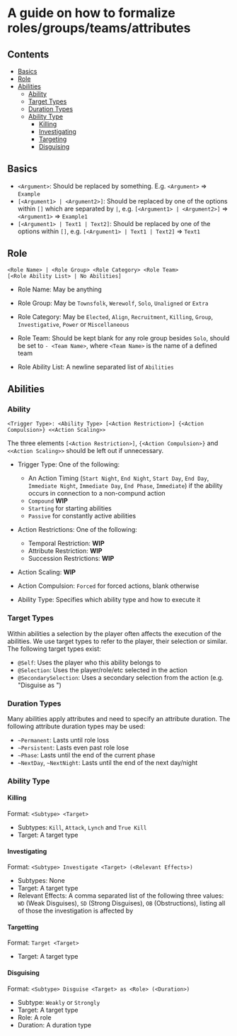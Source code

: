 # A guide on how to formalize roles/groups/teams/attributes

## Contents

- [Basics](#basics)
- [Role](#role)
- [Abilities](#abilities)
  - [Ability](#ability)
  - [Target Types](#target-types)
  - [Duration Types](#duration-types)
  - [Ability Type](#ability-type)
    - [Killing](#killing)
    - [Investigating](#investigating)
    - [Targeting](#targeting)
    - [Disguising](#disguising)

## Basics
- `<Argument>`: Should be replaced by something. E.g. `<Argument>` ⇒ `Example`  
- `[<Argument1> | <Argument2>]`: Should be replaced by one of the options within `[]` which are separated by `|`, e.g. `[<Argument1> | <Argument2>]` ⇒ `<Argument1>` ⇒ `Example1`  
- `[<Argument1> | Text1 | Text2]`: Should be replaced by one of the options within `[]`, e.g. `[<Argument1> | Text1 | Text2]` ⇒ `Text1`  

## Role

```
<Role Name> | <Role Group> <Role Category> <Role Team>
[<Role Ability List> | No Abilities]
```
- Role Name: May be anything  
- Role Group: May be `Townsfolk`, `Werewolf`, `Solo`, `Unaligned` or `Extra`  
- Role Category: May be `Elected`, `Align`, `Recruitment`, `Killing`, `Group`, `Investigative`, `Power` or `Miscellaneous`  
- Role Team: Should be kept blank for any role group besides `Solo`, should be set to `- <Team Name>`, where `<Team Name>` is the name of a defined team  

- Role Ability List: A newline separated list of `Abilities`

## Abilities

### Ability
```
<Trigger Type>: <Ability Type> [<Action Restriction>] {<Action Compulsion>} <<Action Scaling>>
```
The three elements `[<Action Restriction>]`, `{<Action Compulsion>}` and `<<Action Scaling>>` should be left out if unnecessary.

- Trigger Type: One of the following:
  - An Action Timing (`Start Night`, `End Night`, `Start Day`, `End Day`, `Immediate Night`, `Immediate Day`, `End Phase`, `Immediate`) if the ability occurs in connection to a non-compund action
  - `Compound` **WIP**
  - `Starting` for starting abilities
  - `Passive` for constantly active abilities
- Action Restrictions: One of the following:
  - Temporal Restriction: **WIP**
  - Attribute Restriction: **WIP**
  - Succession Restrictions: **WIP**
- Action Scaling: **WIP**
- Action Compulsion: `Forced` for forced actions, blank otherwise

- Ability Type: Specifies which ability type and how to execute it

### Target Types

Within abilities a selection by the player often affects the execution of the abilities. We use target types to refer to the player, their selection or similar. The following target types exist:

- `@Self`: Uses the player who this ability belongs to
- `@Selection`: Uses the player/role/etc selected in the action
- `@SecondarySelection`: Uses a secondary selection from the action (e.g. "Disguise <Selection> as <SecondarySelection>")

### Duration Types

Many abilities apply attributes and need to specify an attribute duration. The following attribute duration types may be used:

- `~Permanent`: Lasts until role loss
- `~Persistent`: Lasts even past role lose
- `~Phase`: Lasts until the end of the current phase
- `~NextDay`, `~NextNight`: Lasts until the end of the next day/night

### Ability Type

#### Killing

Format: `<Subtype> <Target>`

- Subtypes: `Kill`, `Attack`, `Lynch` and `True Kill`
- Target: A target type

#### Investigating

Format: `<Subtype> Investigate <Target> (<Relevant Effects>)`

- Subtypes: None
- Target: A target type
- Relevant Effects: A comma separated list of the following three values: `WD` (Weak Disguises), `SD` (Strong Disguises), `OB` (Obstructions), listing all of those the investigation is affected by

#### Targetting

Format: `Target <Target>`

- Target: A target type

#### Disguising

Format: `<Subtype> Disguise <Target> as <Role> (<Duration>)`

- Subtype: `Weakly` or `Strongly`
- Target: A target type
- Role: A role
- Duration: A duration type
